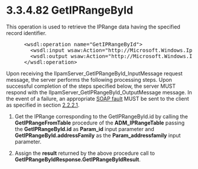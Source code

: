 <html dir="LTR" xmlns:mshelp="http://msdn.microsoft.com/mshelp" xmlns:ddue="http://ddue.schemas.microsoft.com/authoring/2003/5" xmlns:xlink="http://www.w3.org/1999/xlink" xmlns:tool="http://www.microsoft.com/tooltip">
 <body>
 <div id="header">
 <h1 class="heading">3.3.4.82 GetIPRangeById</h1>
 </div>
 <div id="mainSection">
 <div id="mainBody">
 <div id="allHistory" class="saveHistory"></div>
 <div id="sectionSection0" class="section" name="collapseableSection">
 

<p>This operation is used to retrieve the IPRange data having
the specified record identifier.</p>

<dl>
<dd>
<div><pre> &lt;wsdl:operation name=&quot;GetIPRangeById&quot;&gt;
   &lt;wsdl:input wsaw:Action=&quot;http://Microsoft.Windows.Ipam/IIpamServer/GetIPRangeById&quot; message=&quot;ipam:IIpamServer_GetIPRangeById_InputMessage&quot; /&gt;
   &lt;wsdl:output wsaw:Action=&quot;http://Microsoft.Windows.Ipam/IIpamServer/GetIPRangeByIdResponse&quot; message=&quot;ipam:IIpamServer_GetIPRangeById_OutputMessage&quot; /&gt;
 &lt;/wsdl:operation&gt;
</pre></div>
</dd></dl>

<p>Upon receiving the IIpamServer_GetIPRangeById_InputMessage
request message, the server performs the following processing steps. Upon
successful completion of the steps specified below, the server MUST respond
with the IIpamServer_GetIPRangeById_OutputMessage message. In the event of a
failure, an appropriate <a href="21b4a631-8f28-420f-822f-c5f879d5046e.md#gt_ec8728a8-1a75-426f-8767-aa1932c7c19f">SOAP
fault</a> MUST be sent to the client as specified in section <a href="a90ad88d-2468-4ac1-bbb9-8f921d15bbc8.md">2.2.2.1</a>.</p>

<ol><li><p><span> </span>Get the IPRange
corresponding to the GetIPRangeById.id by calling the <b>GetIPRangeFromTable</b>
procedure of the <b>ADM_IPRangeTable</b> passing the <b>GetIPRangeById.id</b>
as <b>Param_id</b> input parameter and <b>GetIPRangeById.addressFamily</b> as
the <b>Param_addressfamily</b> input parameter.</p>

</li><li><p><span> </span>Assign the <b>result</b>
returned by the above procedure call to <b>GetIPRangeByIdResponse.GetIPRangeByIdResult</b>.</p>

</li></ol>
 </div>
 </div>
 </div>
 </body>
</html>